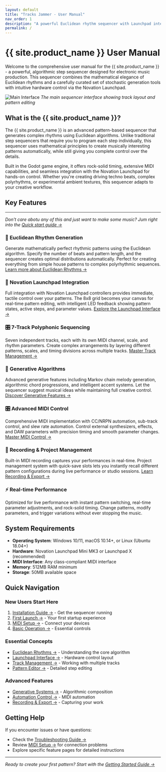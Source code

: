 ```yaml
---
layout: default
title: "Tracks Jammer - User Manual"
nav_order: 1
description: "A powerful Euclidean rhythm sequencer with Launchpad integration"
permalink: /
---
```


# {{ site.product_name }} User Manual

Welcome to the comprehensive user manual for the {{ site.product_name }} - a powerful, algorithmic step sequencer designed for electronic music production. This sequencer combines the mathematical elegance of Euclidean rhythms and a carefully curated set of stochastic generation tools with intuitive hardware control via the Novation Launchpad.

![Main Interface](docs/img/main-interface.jpg)
*The main sequencer interface showing track layout and pattern editing*

## What is the {{ site.product_name }}?

The {{ site.product_name }} is an advanced pattern-based sequencer that generates complex rhythms using Euclidean algorithms. Unlike traditional step sequencers that require you to program each step individually, this sequencer uses mathematical principles to create musically interesting patterns automatically, while still giving you complete control over the details.

Built in the Godot game engine, it offers rock-solid timing, extensive MIDI capabilities, and seamless integration with the Novation Launchpad for hands-on control. Whether you're creating driving techno beats, complex polyrhythms, or experimental ambient textures, this sequencer adapts to your creative workflow.

## Key Features

---

*Don't care abotu any of this and just want to make some music? Jum right into the [Quick start guide →](getting-started/installation.html)*

### 🎵 **Euclidean Rhythm Generation**

Generate mathematically perfect rhythmic patterns using the Euclidean algorithm. Specify the number of beats and pattern length, and the sequencer creates optimal distributions automatically. Perfect for creating everything from simple house patterns to complex polyrhythmic sequences.
[Learn more about Euclidean Rhythms →](euclidean/introduction.html)

### 🎹 **Novation Launchpad Integration**

Full integration with Novation Launchpad controllers provides immediate, tactile control over your patterns. The 8x8 grid becomes your canvas for real-time pattern editing, with intelligent LED feedback showing pattern states, active steps, and parameter values.
[Explore the Launchpad Interface →](launchpad/pad-layout.html)

### 🎛️ **7-Track Polyphonic Sequencing**

Seven independent tracks, each with its own MIDI channel, scale, and rhythm parameters. Create complex arrangements by layering different patterns, scales, and timing divisions across multiple tracks.
[Master Track Management →](tracks/selection.html)

### 🤖 **Generative Algorithms**

Advanced generative features including Markov chain melody generation, algorithmic chord progressions, and intelligent accent systems. Let the sequencer suggest musical ideas while maintaining full creative control.
[Discover Generative Features →](generative/markov-chains.html)

### 🎛️ **Advanced MIDI Control**

Comprehensive MIDI implementation with CC/NRPN automation, sub-track control, and slew rate automation. Control external synthesizers, effects, and DAW parameters with precision timing and smooth parameter changes.
[Master MIDI Control →](automation/cc-nrpn.html)

### 📼 **Recording & Project Management**

Built-in MIDI recording captures your performances in real-time. Project management system with quick-save slots lets you instantly recall different pattern configurations during live performance or studio sessions.
[Learn Recording & Export →](recording/midi-recording.html)

### ⚡ **Real-time Performance**

Optimized for live performance with instant pattern switching, real-time parameter adjustments, and rock-solid timing. Change patterns, modify parameters, and trigger variations without ever stopping the music.

## System Requirements

- **Operating System**: Windows 10/11, macOS 10.14+, or Linux (Ubuntu 18.04+)
- **Hardware**: Novation Launchpad Mini MK3 or Launchpad X (recommended)
- **MIDI Interface**: Any class-compliant MIDI interface
- **Memory**: 512MB RAM minimum
- **Storage**: 50MB available space

## Quick Navigation

### New Users Start Here

1. [Installation Guide →](getting-started/installation.html) - Get the sequencer running
2. [First Launch →](getting-started/first-launch.html) - Your first startup experience  
3. [MIDI Setup →](midi-setup.html) - Connect your devices
4. [Basic Operation →](getting-started/basic-operation.html) - Essential controls

### Essential Concepts

- [Euclidean Rhythms →](euclidean/introduction.html) - Understanding the core algorithm
- [Launchpad Interface →](launchpad/pad-layout.html) - Hardware control layout
- [Track Management →](tracks/selection.html) - Working with multiple tracks
- [Pattern Editor →](pattern-editor/step-editor.html) - Detailed step editing

### Advanced Features

- [Generative Systems →](generative/markov-chains.html) - Algorithmic composition
- [Automation Control →](automation/cc-nrpn.html) - MIDI automation
- [Recording & Export →](recording/midi-recording.html) - Capturing your work

## Getting Help

If you encounter issues or have questions:

- Check the [Troubleshooting Guide →](troubleshooting.html)
- Review [MIDI Setup →](midi-setup.html) for connection problems
- Explore specific feature pages for detailed instructions

---

*Ready to create your first pattern? Start with the [Getting Started Guide →](getting-started/installation.html)*
